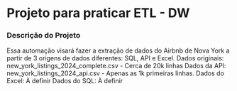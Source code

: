 # Projeto para praticar ETL - DW #

### Descrição do Projeto ###

Essa automação visará fazer a extração de dados do Airbnb de Nova York a partir de 3 origens de dados diferentes: SQL, API e Excel.
Dados originais: new_york_listings_2024_complete.csv - Cerca de 20k linhas
Dados da API: new_york_listings_2024_api.csv - Apenas as 1k primeiras linhas.
Dados do Excel: À definir 
Dados do SQL: À definir 